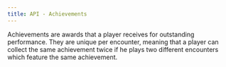 ```yaml
---
title: API - Achievements
---
```


Achievements are awards that a player receives for outstanding performance.
They are unique per encounter, meaning that a player can collect the same
achievement twice if he plays two different encounters which feature the same
achievement.
